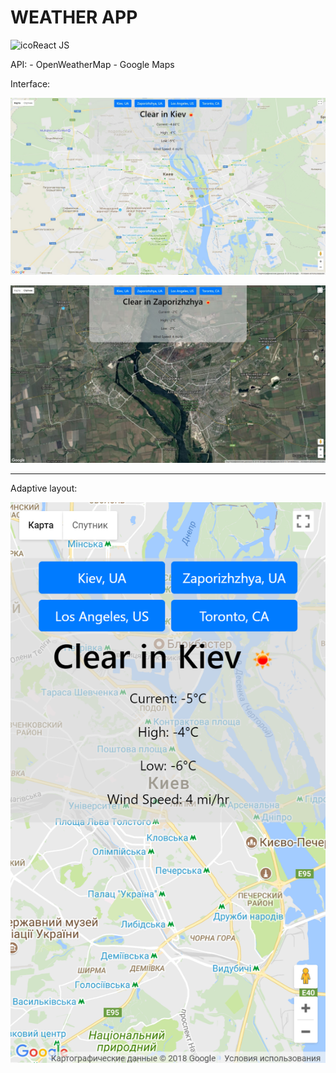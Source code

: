 <h1>WEATHER APP</h1>

<img src="public/favicon.ico" width="20px" height="20px" alt="ico">React JS

API:  - OpenWeatherMap
      - Google Maps

Interface:
<p>
	<img src="Screenshots/Intefrace1.jpg" alt="1">
</p>

<p>
	<img src="Screenshots/Interface2.jpg" alt="2">
</p>

<hr>

Adaptive layout:
<p>
	<img src="Screenshots/Mobile.png" alt="">
</p>

